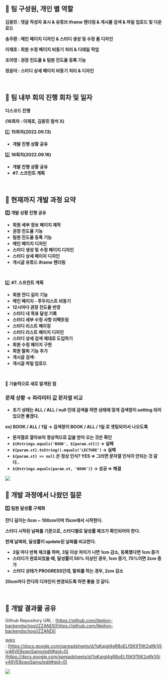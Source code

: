 ## 📌 팀 구성원, 개인 별 역할

**김동민 : 댓글 작성자 표시 & 유튜브 iframe 렌더링 & 게시물 검색 & 파일 업로드 및 다운로드**

**송주환 : 메인 페이지 디자인 & 스터디 생성 및 수정 폼 디자인**

**이재호 : 회원 수정 페이지 비동기 처리 & 디테일 작업**

**조아영 : 권장 진도율 & 팀원 진도율 등록 기능**

**정윤아 : 스터디 상세 페이지 비동기 처리 & 디자인**

<br>

## 📌 팀 내부 회의 진행 회차 및 일자

**디스코드 진행**

**(16회차 : 이재호, 김동민 참석 X)**


1️⃣ **15회차(2022.09.13)**

- **개발 진행 상황 공유**

2️⃣ **16회차(2022.09.16)**

- **개발 진행 상황 공유**
- **#7. 스프린트 계획**

<br>

## 📌 현재까지 개발 과정 요약

**1️⃣ 개발 상황 진행 공유**

- **회원 세부 정보 페이지 제작**
- **권장 진도율 기능**
- **팀원 진도율 등록 기능**
- **메인 페이지 디자인**
- **스터디 생성 및 수정 페이지 디자인**
- **스터디 상세 페이지 디자인**
- **게시글 유튜드 iframe 렌더링**

<br>

2️⃣ **#7. 스프린트 계획**

- **회원 잔디 길이 기능**
- **메인 페이지 - 투두리스트 비동기**
- **12시마다 권장 진도율 반영**
- **스터디 내 목표 달성 기록**
- **스터디 세부 수정 사항 리팩토링**
- **스터디 리스트 페이징**
- **스터디 리스트 페이지 디자인**
- **스터디 상세 검색 제대로 도입하기**
- **회원 수정 페이지 구현**
- **회원 탈퇴 기능 추가**
- **게시글 검색**- 
- **게시글 파일 업로드**

<br>

**🔴 기술적으로 새로 알게된 점**

### 문제 상황 → 파라미터 값 문자열 비교

- **초기 상태는 ALL  / ALL / null 인데 검색을 하면 상태에 맞게 검색창이 setting 되어있으면 좋겠다.**

**ex) BOOK / ALL / 1일 → 검색창이 BOOK / ALL / 1일 로 셋팅되어서 나오도록**

- **문자열로 깔아보아 정상적으로 값을 받아 오는 것은 확인**
- **`${#strings.equals('BOOK', ${param.st})}` → 실패**
- **`${param.st}.toString().equals('LECTURE')` → 실패**
- **`${param.st} == null` 은 정상 인식? YES ⇒ 그러면 문자열 인식이 안되는 것 같다..**
- **`${#strings.equals(param.st, 'BOOK')}` → 성공 ⇒ 해결**

<img src="https://user-images.githubusercontent.com/73464584/191015789-62120a15-6609-4df0-a43a-cffb12158709.png">

<br>

## 📌 개발 과정에서 나왔던 질문


**1️⃣ 팀원 달성률 구체화**

**잔디 길이는 0cm ~ 100cm이며 15cm에서 시작한다.**

**스터디 시작된 날짜를 기준으로, 스터디별로 달성률 체크가 확인되어야 한다.**

**현재 날짜와, 달성률이 update된 날짜를 비교한다.**

- **3일 마다 반복 체크를 하며, 3일 이상 차이가 나면 1cm 감소, 등록했다면 1cm 증가**
- **스터디가 완료되었을 때, 달성률이 50% 이상인 경우, 1cm 증가, 75%이면 2cm 증가**
- **스터디 상태가 PROGRESS인데, 탈퇴를 하는 경우, 2cm 감소**

**20cm마다 잔디의 디자인이 변경되도록 하면 좋을 것 같다.**

<br>

## 📌 개발 결과물 공유

Github Repository URL : [https://github.com/likelion-backendschool/ZZANDI](https://github.com/likelion-backendschool/ZZANDI)

WBS : [https://docs.google.com/spreadsheets/d/1qKajgl4gR8oELfSK9TtlK2qIfk1j5iy46VE8xwoSamg/edit#gid=0](https://docs.google.com/spreadsheets/d/1qKajgl4gR8oELfSK9TtlK2qIfk1j5iy46VE8xwoSamg/edit#gid=0)

<img src="https://user-images.githubusercontent.com/73464584/191016033-ae0ec47e-2006-41d1-b128-dc2dd43e9764.png">